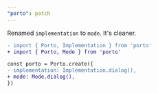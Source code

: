 ```yaml
---
"porto": patch
---
```


Renamed `implementation` to `mode`. It's cleaner.

```diff
- import { Porto, Implementation } from 'porto'
+ import { Porto, Mode } from 'porto'

const porto = Porto.create({
- implementation: Implementation.dialog(),
+ mode: Mode.dialog(),
})
```
